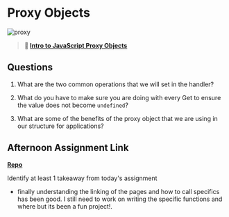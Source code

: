 # Proxy Objects

![proxy](https://bcw.blob.core.windows.net/public/img/journals/5120113092091727)

> **📖 [Intro to JavaScript Proxy Objects](https://codeworksacademy.com/fs-student-guide/resources/wk3/03-Proxies)**

## Questions

1. What are the two common operations that we will set in the handler?

2. What do you have to make sure you are doing with every Get to ensure the value does not become `undefined`?

3. What are some of the benefits of the proxy object that we are using in our structure for applications?

## Afternoon Assignment Link

**[Repo](hhttps://github.com/ThomF/winter23_gregslist)**

Identify at least 1 takeaway from today's assignment
- finally understanding the linking of the pages and how to call specifics has been good. I still need to work on writing the specific functions and where but its been a fun project!.